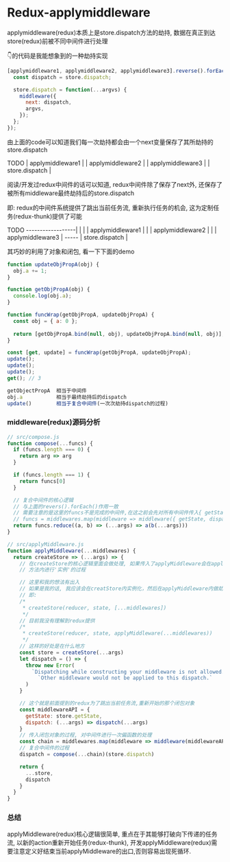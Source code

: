 # Redux-applymiddleware

applymiddleware(redux)本质上是store.dispatch方法的劫持, 数据在真正到达store(redux)前被不同中间件进行处理

👇的代码是我能想象到的一种劫持实现
```JavaScript
[applymiddleware1, applymiddleware2, applymiddleware3].reverse().forEach(middleware => {
  const dispatch = store.dispatch;

  store.dispatch = function(...argvs) {
    middleware({
      next: dispatch,
      argvs,
    });  
  };
});
```

由上面的code可以知道我们每一次劫持都会由一个next变量保存了其所劫持的store.dispatch

TODO
| applymiddleware1 |
| applymiddleware2 |
| applymiddleware3 |
|  store.dispatch  |

阅读/开发过redux中间件的话可以知道, redux中间件除了保存了next外, 还保存了被所有middleware最终劫持后的store.dispatch

即: redux的中间件系统提供了跳出当前任务流, 重新执行任务的机会, 这为定制任务(redux-thunk)提供了可能

TODO
        ------------------|
        |                 |
| applymiddleware1 |      |
| applymiddleware2 |      |
| applymiddleware3 | -----
|  store.dispatch  |

其巧妙的利用了对象和闭包, 看一下下面的demo

```JavaScript
function updateObjPropA(obj) {
  obj.a += 1; 
}

function getObjPropA(obj) {
  console.log(obj.a); 
}

function funcWrap(getObjPropA, updateObjPropA) {
  const obj = { a: 0 };  
  
  return [getObjPropA.bind(null, obj), updateObjPropA.bind(null, obj)];
}

const [get, update] = funcWrap(getObjPropA, updateObjPropA);
update();
update();
update();
get(); // 3

getObjectPropA  相当于中间件
obj.a           相当于最终劫持后的dispatch
update()        相当于复合中间件(一次次劫持dispatch的过程)
```

### middleware(redux)源码分析
```JavaScript
// src/compose.js
function compose(...funcs) {
  if (funcs.length === 0) {
    return arg => arg
  }

  if (funcs.length === 1) {
    return funcs[0]
  }

  // 复合中间件的核心逻辑
  // 与上面的revers().forEach()作用一致
  // 需要注意的是这里的funcs不是完成的中间件,在这之前会先对所有中间件传入{ getState, dispatch }得到funcs
  // funcs = middlewares.map(middleware => middleware({ getState, dispatch }));
  return funcs.reduce((a, b) => (...args) => a(b(...args)))
}
```

```JavaScript
// src/applyMiddleware.js
function applyMiddleware(...middlewares) {
  return createStore => (...args) => {
    // 在createStore的核心逻辑里面会做处理, 如果传入了applyMiddleware会在applyMiddleware
    // 方法内进行'实例'的过程

    // 这里和我的想法有出入
    // 如果是我的话, 我应该会在creatStore内实例化，然后在applyMiddleware内做劫持dispatch的处理
    // 即:
    /*
     * createStore(reducer, state, [...middlewares])
     */
    // 目前我没有理解到redux提供
    /*
     * createStore(reducer, state, applyMiddleware(...middlewares))
     */
    // 这样的好处是在什么地方
    const store = createStore(...args)
    let dispatch = () => {
      throw new Error(
        `Dispatching while constructing your middleware is not allowed. ` +
          `Other middleware would not be applied to this dispatch.`
      )
    }

    // 这个就是前面提到的redux为了跳出当前任务流,重新开始的那个闭包对象
    const middlewareAPI = {
      getState: store.getState,
      dispatch: (...args) => dispatch(...args)
    }
    // 传入闭包对象的过程, 对中间件进行一次偏函数的处理
    const chain = middlewares.map(middleware => middleware(middlewareAPI))
    // 复合中间件的过程
    dispatch = compose(...chain)(store.dispatch)

    return {
      ...store,
      dispatch
    }
  }
}
```
### 总结
applyMiddleware(redux)核心逻辑很简单, 重点在于其能够打破向下传递的任务流, 以新的action重新开始任务(redux-thunk), 开发applyMiddleware(redux)需要注意定义好结束当前applyMiddleware的出口,否则容易出现死循环.
